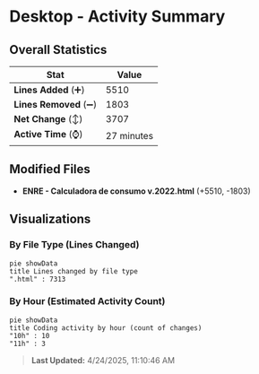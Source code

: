 # Desktop - Activity Summary 

## Overall Statistics

| Stat                   | Value                                                             |
| ---------------------- | ----------------------------------------------------------------- |
| **Lines Added** (➕)   | 5510                                          |
| **Lines Removed** (➖) | 1803                                        |
| **Net Change** (↕)    | 3707                |
| **Active Time** (⌚)   | 27 minutes |


## Modified Files
- **ENRE - Calculadora de consumo v.2022.html** (+5510, -1803)

## Visualizations

### By File Type (Lines Changed)

```mermaid
pie showData
title Lines changed by file type
".html" : 7313
```

### By Hour (Estimated Activity Count)

```mermaid
pie showData
title Coding activity by hour (count of changes)
"10h" : 10
"11h" : 3
```


> **Last Updated:** 4/24/2025, 11:10:46 AM